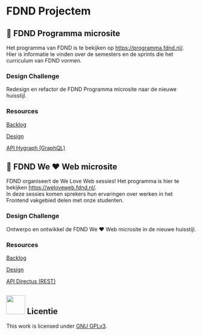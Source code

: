 # FDND Projectem


## 🚧 FDND Programma microsite
Het programma van FDND is te bekijken op https://programma.fdnd.nl/.  
Hier is informatie te vinden over de semesters en de sprints die het curriculum van FDND vormen. 

### Design Challenge
Redesign en refactor de FDND Programma microsite naar de nieuwe huisstijl. 

### Resources

[Backlog](https://github.com/orgs/fdnd-agency/projects/39)

[Design](https://fdnd.nl)

[API Hygraph (GraphQL)](https://eu-central-1.cdn.hygraph.com/content/cl54wpnkq38x701t370gr4cvs/maste)

## 🚧 FDND We ❤️ Web microsite
FDND organiseert de We Love Web sessies! Het programma is hier te bekijken https://weloveweb.fdnd.nl/.  
In deze sessies komen sprekers hun ervaringen over werken in het Frontend vakgebied delen met onze studenten.

### Design Challenge
Ontwerpo en ontwikkel de FDND We ❤️ Web microsite in de nieuwe huisstijl. 

### Resources
[Backlog](https://github.com/orgs/fdnd-agency/projects/39)

[Design](https://fdnd.nl)

[API Directus (REST)](https://fdnd-agency.directus.app/items/fdnd_wlw_session)

## <img src="https://www.gnu.org/graphics/gplv3-127x51.png" width="50"> Licentie

This work is licensed under [GNU GPLv3](./LICENSE).
